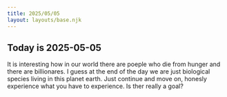 ```yaml
---
title: 2025/05/05
layout: layouts/base.njk
---
```

## Today is 2025-05-05

It is interesting how in our world there are poeple who die from hunger and there are billionares.
I guess at the end of the day we are just biological species living in this planet earth.
Just continue and move on, honesly experience what you have to experience.
Is ther really a goal?
